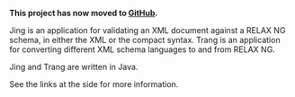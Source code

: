 **This project has now moved to [GitHub](https://github.com/relaxng/jing-trang).**

Jing is an application for validating an XML document against a RELAX NG schema, in either the XML or the compact syntax. Trang is an application for converting different XML schema languages to and from RELAX NG.

Jing and Trang are written in Java.

See the links at the side for more information.